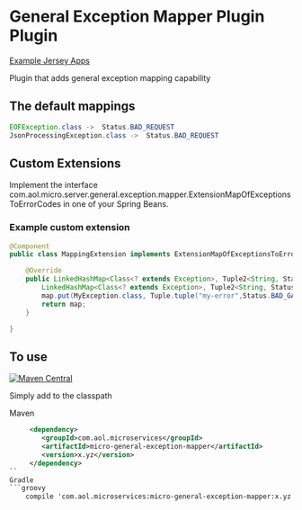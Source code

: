 # General Exception Mapper Plugin Plugin

[Example Jersey Apps](https://github.com/aol/micro-server/tree/master/micro-general-exception-mapper/src/test/java/app)

Plugin that adds  general exception mapping capability

## The default mappings

```java
EOFException.class ->  Status.BAD_REQUEST
JsonProcessingException.class ->  Status.BAD_REQUEST
```

## Custom Extensions

Implement the interface com.aol.micro.server.general.exception.mapper.ExtensionMapOfExceptionsToErrorCodes in one of your Spring Beans.

### Example custom extension

```java
@Component
public class MappingExtension implements ExtensionMapOfExceptionsToErrorCodes {

	@Override
	public LinkedHashMap<Class<? extends Exception>, Tuple2<String, Status>> getErrorMappings() {
		LinkedHashMap<Class<? extends Exception>, Tuple2<String, Status>> map = new LinkedHashMap<>();
		map.put(MyException.class, Tuple.tuple("my-error",Status.BAD_GATEWAY));
		return map;
	}

}
```



## To use

[![Maven Central](https://maven-badges.herokuapp.com/maven-central/com.aol.microservices/micro-general-exception-mapper/badge.svg)](https://maven-badges.herokuapp.com/maven-central/com.aol.microservices/micro-general-exception-mapper)

Simply add to the classpath

Maven 
```xml
     <dependency>
        <groupId>com.aol.microservices</groupId>  
        <artifactId>micro-general-exception-mapper</artifactId>
        <version>x.yz</version>
     </dependency>
``     
Gradle
```groovy
    compile 'com.aol.microservices:micro-general-exception-mapper:x.yz'
```